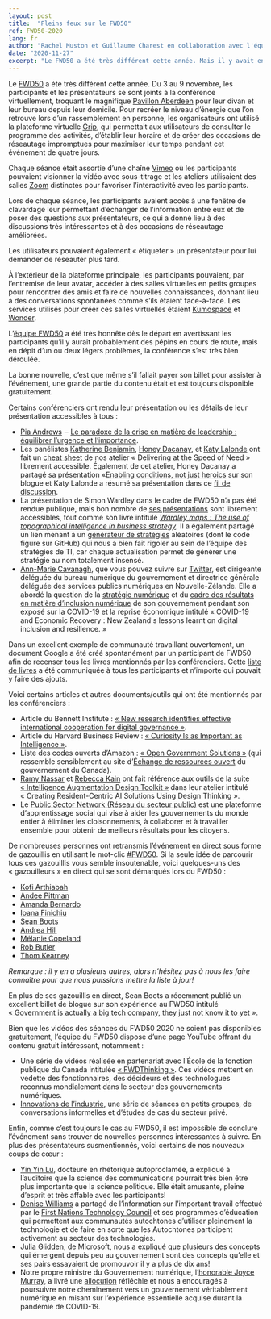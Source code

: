 ```yaml
---
layout: post
title:  "Pleins feux sur le FWD50"
ref: FWD50-2020
lang: fr
author: "Rachel Muston et Guillaume Charest en collaboration avec l'équipe de Stratégie TI"
date: "2020-11-27"
excerpt: "Le FWD50 a été très différent cette année. Mais il y avait encore beaucoup de passion et de volonté de la part des participants pour améliorer continuellement le gouvernement ! Ce billet de blog présente quelques-unes des technologies utilisées pour réunir les participants de FWD50 ainsi que le contenu de FWD50 qui a été mis à disposition par les présentateurs et les participants."
---
```

<!--markdownlint-disable MD033-->
Le [FWD50](https://fwd50.com/) a été très différent cette année.
Du 3 au 9 novembre, les participants et les présentateurs se sont joints à la conférence virtuellement, troquant le magnifique [Pavillon Aberdeen](https://ottawa.ca/fr/lansdowne#h3) pour leur divan et leur bureau depuis leur domicile.
Pour recréer le niveau d’énergie que l’on retrouve lors d’un rassemblement en personne, les organisateurs ont utilisé la plateforme virtuelle [Grip](https://grip.events/), qui permettait aux utilisateurs de consulter le programme des activités, d’établir leur horaire et de créer des occasions de réseautage impromptues pour maximiser leur temps pendant cet événement de quatre jours.

Chaque séance était assortie d’une chaîne [Vimeo](https://vimeo.com) où les participants pouvaient visionner la vidéo avec sous-titrage et les ateliers utilisaient des salles [Zoom](https://zoom.us/) distinctes pour favoriser l’interactivité avec les participants.

Lors de chaque séance, les participants avaient accès à une fenêtre de clavardage leur permettant d’échanger de l’information entre eux et de poser des questions aux présentateurs, ce qui a donné lieu à des discussions très intéressantes et à des occasions de réseautage améliorées.

Les utilisateurs pouvaient également « étiqueter » un présentateur pour lui demander de réseauter plus tard.

À l’extérieur de la plateforme principale, les participants pouvaient, par l’entremise de leur avatar, accéder à des salles virtuelles en petits groupes pour rencontrer des amis et faire de nouvelles connaissances, donnant lieu à des conversations spontanées comme s’ils étaient face-à-face.
Les services utilisés pour créer ces salles virtuelles étaient [Kumospace](https://www.kumospace.com/) et [Wonder](https://www.wonder.me/).

L’[équipe FWD50](https://fwd50.com/fr/a-propos/#team) a été très honnête dès le départ en avertissant les participants qu’il y aurait probablement des pépins en cours de route, mais en dépit d’un ou deux légers problèmes, la conférence s’est très bien déroulée.

La bonne nouvelle, c’est que même s’il fallait payer son billet pour assister à l’événement, une grande partie du contenu était et est toujours disponible gratuitement.

Certains conférenciers ont rendu leur présentation ou les détails de leur présentation accessibles à tous :

- [Pia Andrews](https://twitter.com/piacandrews?lang=en) ‒ [Le paradoxe de la crise en matière de leadership : équilibrer l’urgence et l’importance](https://t.co/RELqF74GgK?amp=1).
- Les panélistes [Katherine Benjamin](https://twitter.com/mskatiebenjamin), [Honey Dacanay](https://twitter.com/honeygolightly?lang=en), et [Katy Lalonde](https://twitter.com/katylalonde) ont fait un [cheat sheet](https://docs.google.com/presentation/d/1gL57LdKFFZOm5ngL1HqHubzzG80aLewDcJY8hTDqsaQ/edit#slide=id.p) de nos atelier « Delivering at the Speed of Need » librement accessible.
Également de cet atelier, Honey Dacanay a partagé sa présentation «[Enabling conditions, not just heroics](https://t.co/a7u53IwYqs) sur son blogue et Katy Lalonde a résumé sa présentation dans ce [fil de discussion](https://twitter.com/katylalonde/status/1324010162798120962).
- La présentation de Simon Wardley dans le cadre de FWD50 n’a pas été rendue publique, mais bon nombre de [ses présentations](https://wardley-maps-community.github.io/awesome-wardley-maps/) sont librement accessibles, tout comme son livre intitulé [*Wardley maps :* *The use of topographical intelligence in business strategy*](https://medium.com/wardleymaps/on-being-lost-2ef5f05eb1ec).
Il a également partagé un lien menant à un [générateur de stratégies](http://strategy-madlibs.herokuapp.com/) aléatoires (dont le code figure sur GitHub) qui nous a bien fait rigoler au sein de l’équipe des stratégies de TI, car chaque actualisation permet de générer une stratégie au nom totalement insensé.
- [Ann-Marie Cavanagh](https://fwd50.com/fr/speaker/ann-marie-cavanagh/), que vous pouvez suivre sur [Twitter](https://twitter.com/amqcs), est dirigeante déléguée du bureau numérique du gouvernement et directrice générale déléguée des services publics numériques en Nouvelle-Zélande.
Elle a abordé la question de la [stratégie numérique](https://www.digital.govt.nz/digital-government/strategy/strategy-summary/strategy-for-a-digital-public-service/) et du [cadre des résultats en matière d’inclusion numérique](https://www.digital.govt.nz/dmsdocument/167~digital-inclusion-outcomes-framework/html) de son gouvernement pendant son exposé sur la COVID-19 et la reprise économique intitulé « COVID-19 and Economic Recovery : New Zealand's lessons learnt on digital inclusion and resilience. »

Dans un excellent exemple de communauté travaillant ouvertement, un document Google a été créé spontanément par un participant de FWD50 afin de recenser tous les livres mentionnés par les conférenciers. Cette [liste de livres](https://docs.google.com/document/d/1Kyq80aMy_a6wnOdaHgzYLqSaqKfmjMmBdDnXKy6N4YQ/edit#heading=h.kr7a4cpsy27s) a été communiquée à tous les participants et n’importe qui pouvait y faire des ajouts.

Voici certains articles et autres documents/outils qui ont été mentionnés par les conférenciers :

- Article du Bennett Institute : [« New research identifies effective international cooperation for digital governance »](https://www.bennettinstitute.cam.ac.uk/news/new-research-identifies-effective-international-co/).
- Article du Harvard Business Review : [« Curiosity Is as Important as Intelligence »](https://hbr.org/2014/08/curiosity-is-as-important-as-intelligence).
- Liste des codes ouverts d’Amazon : [« Open Government Solutions »](https://aws.amazon.com/government-education/government/open-government-solutions/) (qui ressemble sensiblement au site d’[Échange de ressources ouvert](https://code.ouvert.canada.ca/fr/index.html) du gouvernement du Canada).
- [Ramy Nassar](https://twitter.com/ramynassar) et [Rebecca Kain](https://twitter.com/rebeccalkain) ont fait référence aux outils de la suite [« Intelligence Augmentation Design Toolkit »](https://futurice.com/ia-design-kit) dans leur atelier intitulé « Creating Resident-Centric AI Solutions Using Design Thinking ».
- Le [Public Sector Network (Réseau du secteur public)](https://publicsectornetwork.co/) est une plateforme d’apprentissage social qui vise à aider les gouvernements du monde entier à éliminer les cloisonnements, à collaborer et à travailler ensemble pour obtenir de meilleurs résultats pour les citoyens.

De nombreuses personnes ont retransmis l’événement en direct sous forme de gazouillis en utilisant le mot-clic [\#FWD50](https://twitter.com/search?q=(%23FWD50)%20since%3A2020-11-03&src=typed_query).
Si la seule idée de parcourir tous ces gazouillis vous semble insoutenable, voici quelques-uns des « gazouilleurs » en direct qui se sont démarqués lors du FWD50 :

- [Kofi Arthiabah](https://twitter.com/search?q=(%23fwd50)%20(from%3A@arthiak_tc)%20since%3A2020-11-01&src=typed_query&f=live)
- [Andee Pittman](https://twitter.com/search?q=(%23fwd50)%20(from%3A@andeepittmanux)%20since%3A2020-11-01&src=typed_query&f=live)
- [Amanda Bernardo](https://twitter.com/search?q=(%23fwd50)%20(from%3A@AmandaBernardo)%20since%3A2020-11-01&src=typed_query&f=live)
- [Ioana Finichiu](https://twitter.com/search?q=(%23fwd50)%20(from%3A@IFiniq)%20since%3A2020-11-01&src=typed_query&f=live)
- [Sean Boots](https://twitter.com/search?q=(%23fwd50)%20(from%3Asboots)%20since%3A2020-11-01&src=typed_query&f=live)
- [Andrea Hill](https://twitter.com/search?q=(%23fwd50)%20(from%3A@afhill)%20since%3A2020-11-01&src=typed_query&f=live)
- [Mélanie Copeland](https://twitter.com/search?q=(%23fwd50)%20(from%3A@Copeland309)%20since%3A2020-11-01&src=typed_query&f=live)
- [Rob Butler](https://twitter.com/search?q=(%23fwd50)%20(from%3A@RobButler)%20since%3A2020-11-01&src=typed_query&f=live)
- [Thom Kearney](https://twitter.com/search?q=(%23fwd50)%20(from%3A@thomkearney)%20since%3A2020-11-01&src=typed_query&f=live)

*Remarque : il y en a plusieurs autres, alors n’hésitez pas à nous les faire connaître pour que nous puissions mettre la liste à jour!*

En plus de ses gazouillis en direct, Sean Boots a récemment publié un excellent billet de blogue sur son expérience au FWD50 intitulé [« Government is actually a big tech company, they just not know it to yet »](https://sboots.ca/2020/11/16/government-is-actually-a-big-tech-company/).

Bien que les vidéos des séances du FWD50 2020 ne soient pas disponibles gratuitement, l’équipe du FWD50 dispose d’une page YouTube offrant du contenu gratuit intéressant, notamment :

- Une série de vidéos réalisée en partenariat avec l’École de la fonction publique du Canada intitulée [« FWDThinking »](https://www.youtube.com/playlist?list=PLHorZlq6n3CHYJKzyGU51l0-GHWuZ2Khg). Ces vidéos mettent en vedette des fonctionnaires, des décideurs et des technologues reconnus mondialement dans le secteur des gouvernements numériques.
- [Innovations de l’industrie](https://www.youtube.com/playlist?list=PLHorZlq6n3CEMaLSfzjldgoAOATYw5zQ0), une série de séances en petits groupes, de conversations informelles et d’études de cas du secteur privé.

Enfin, comme c’est toujours le cas au FWD50, il est impossible de conclure l’événement sans trouver de nouvelles personnes intéressantes à suivre. En plus des présentateurs susmentionnés, voici certains de nos nouveaux coups de cœur :

- [Yin Yin Lu](https://twitter.com/Yinneth), docteure en rhétorique autoproclamée, a expliqué à l’auditoire que la science des communications pourrait très bien être plus importante que la science politique. Elle était amusante, pleine d’esprit et très affable avec les participants!
- [Denise Williams](https://twitter.com/quwutsunn?lang=en) a partagé de l’information sur l’important travail effectué par le [First Nations Technology Council](https://technologycouncil.ca/) et ses programmes d’éducation qui permettent aux communautés autochtones d’utiliser pleinement la technologie et de faire en sorte que les Autochtones participent activement au secteur des technologies.
- [Julia Glidden](https://twitter.com/JuliaGlidden), de Microsoft, nous a expliqué que plusieurs des concepts qui émergent depuis peu au gouvernement sont des concepts qu’elle et ses pairs essayaient de promouvoir il y a plus de dix ans!
- Notre propre ministre du Gouvernement numérique, l’[honorable Joyce Murray](https://twitter.com/JoyceMurray), a livré une [allocution](https://player.vimeo.com/video/473572261#t=35m) réfléchie et nous a encouragés à poursuivre notre cheminement vers un gouvernement véritablement numérique en misant sur l’expérience essentielle acquise durant la pandémie de COVID-19.
